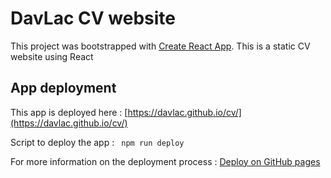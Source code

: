 # DavLac CV website

This project was bootstrapped with [Create React App](https://github.com/facebook/create-react-app).
This is a static CV website using React

## App deployment

This app is deployed here : [https://davlac.github.io/cv/](https://davlac.github.io/cv/)

Script to deploy the app : ` npm run deploy`

For more information on the deployment process : [Deploy on GitHub pages](https://github.com/gitname/react-gh-pages)
